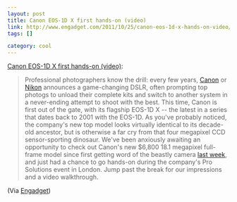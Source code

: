 ```yaml
--- 
layout: post
title: Canon EOS-1D X first hands-on (video)
link: http://www.engadget.com/2011/10/25/canon-eos-1d-x-hands-on-video/
tags: []

category: cool
---
```


<p><a href="http://www.engadget.com/2011/10/25/canon-eos-1d-x-hands-on-video/">Canon EOS-1D X first hands-on (video)</a>:</p>
<blockquote>
<div><a href="http://www.engadget.com/2011/10/25/canon-eos-1d-x-hands-on-video/"><img src="http://www.blogcdn.com/www.engadget.com/media/2011/10/2011-10-25-img1503.jpg" alt="" /></a></div>
Professional photographers know the drill: every few years, <a href="http://www.engadget.com/tag/Canon/">Canon</a> or <a href="http://www.engadget.com/tag/Nikon/">Nikon</a> announces a game-changing DSLR, often prompting top photogs to unload their complete kits and switch to another system in a never-ending attempt to shoot with the best. This time, Canon is first out of the gate, with its flagship EOS-1D X -- the latest in a series that dates back to 2001 with the EOS-1D. As you've probably noticed, the company's new top model looks virtually identical to its decade-old ancestor, but is otherwise a far cry from that four megapixel CCD sensor-sporting dinosaur. We've been anxiously awaiting an opportunity to check out Canon's new $6,800 18.1 megapixel full-frame model since first getting word of the beastly camera <a href="http://www.engadget.com/2011/10/18/canon-announces-eos-1d-x-full-frame-18mp-sensor-14-fps-204-80/">last week</a>, and just had a chance to go hands-on during the company's Pro Solutions event in London. Jump past the break for our impressions and a video walkthrough.</blockquote>
<p>(Via <a href="http://www.engadget.com">Engadget</a>)</p>
